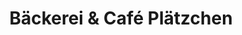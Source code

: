 ---
title: "Bäckerei & Café Plätzchen"
url: /herzberg-elster/baeckerei-und-cafe-plaetzchen/
shop: Bäckerei
---